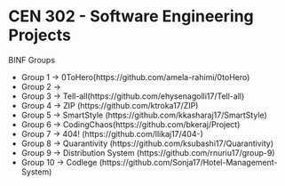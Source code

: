 <h1>CEN 302 - Software Engineering Projects</h1>

BINF Groups
<ul>
<li>Group 1 -> 0ToHero(https://github.com/amela-rahimi/0toHero)</li>
<li>Group 2 -> </li>
<li>Group 3 -> Tell-all(https://github.com/ehysenagolli17/Tell-all)</li>
<li>Group 4 -> ZIP (https://github.com/ktroka17/ZIP)</li>
<li>Group 5 -> SmartStyle (https://github.com/kkasharaj17/SmartStyle)</li>
<li>Group 6 -> CodingChaos(https://github.com/bkeraj/Project)
<li>Group 7 -> 404! (https://github.com/llikaj17/404-)</li>
<li>Group 8 -> Quarantivity (https://github.com/ksubashi17/Quarantivity)
<li>Group 9 -> Distribution System  (https://github.com/rnuriu17/group-9)</li>
<li>Group 10 -> Codlege (https://github.com/Sonja17/Hotel-Management-System)</li> 
</ul>
